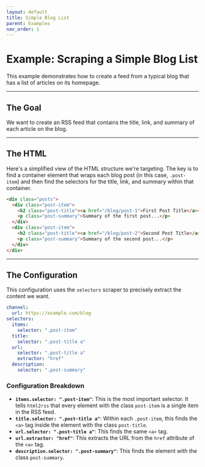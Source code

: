 ```yaml
---
layout: default
title: Simple Blog List
parent: Examples
nav_order: 1
---
```


# Example: Scraping a Simple Blog List

This example demonstrates how to create a feed from a typical blog that has a list of articles on its homepage.

---

## The Goal

We want to create an RSS feed that contains the title, link, and summary of each article on the blog.

---

## The HTML

Here's a simplified view of the HTML structure we're targeting. The key is to find a container element that wraps each blog post (in this case, `.post-item`) and then find the selectors for the title, link, and summary within that container.

```html
<div class="posts">
  <div class="post-item">
    <h2 class="post-title"><a href="/blog/post-1">First Post Title</a></h2>
    <p class="post-summary">Summary of the first post...</p>
  </div>
  <div class="post-item">
    <h2 class="post-title"><a href="/blog/post-2">Second Post Title</a></h2>
    <p class="post-summary">Summary of the second post...</p>
  </div>
</div>
```

---

## The Configuration

This configuration uses the `selectors` scraper to precisely extract the content we want.

```yaml
channel:
  url: https://example.com/blog
selectors:
  items:
    selector: ".post-item"
  title:
    selector: ".post-title a"
  url:
    selector: ".post-title a"
    extractor: "href"
  description:
    selector: ".post-summary"
```

### Configuration Breakdown

- **`items.selector: ".post-item"`**: This is the most important selector. It tells `html2rss` that every element with the class `post-item` is a single item in the RSS feed.
- **`title.selector: ".post-title a"`**: Within each `.post-item`, this finds the `<a>` tag inside the element with the class `post-title`.
- **`url.selector: ".post-title a"`**: This finds the same `<a>` tag.
- **`url.extractor: "href"`**: This extracts the URL from the `href` attribute of the `<a>` tag.
- **`description.selector: ".post-summary"`**: This finds the element with the class `post-summary`.
